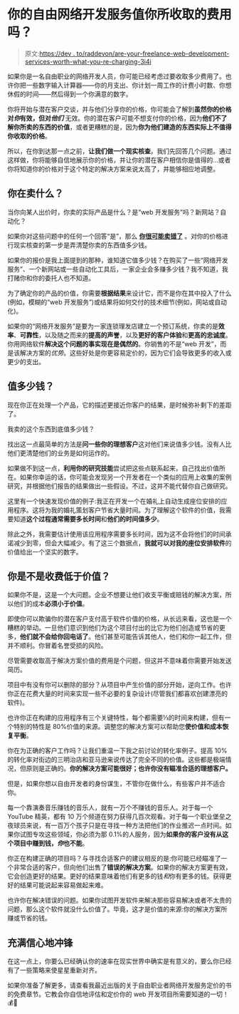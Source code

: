 # 你的自由网络开发服务值你所收取的费用吗？

> 原文:[https://dev . to/raddevon/are-your-freelance-web-development-services-worth-what-you-re-charging-3i4i](https://dev.to/raddevon/are-your-freelance-web-development-services-worth-what-you-re-charging-3i4i)

如果你是一名自由职业的网络开发人员，你可能已经考虑过要收取多少费用了。也许你把一些数字输入计算器——你的月支出、你计划一周工作的计费小时数、你想休假的时间——然后得到一个你满意的数字。

你将开始与潜在客户交谈，并与他们分享你的价格，你可能会了解到**虽然你的价格对*你*有效，但对*他们*** 无效。你的潜在客户可能不想支付你的价格，因为**他们不了解你所卖的东西的价值**，或者更糟糕的是，因为**你为他们建造的东西实际上不值得你收取的价格**。

所以，在你到达那一点之前，**让我们做一个现实核查**。我们先回答几个问题。通过这样做，你将能够自信地展示你的价格，并让你的潜在客户相信你是值得的…或者你将知道你的价格对于这个特定的解决方案来说太高了，并能够相应地调整。

## [](#what-are-you-selling)你在卖什么？

当你向某人出价时，你卖的实际产品是什么？是“web 开发服务”吗？新网站？自动化？

如果你对这些问题中的任何一个回答“是”，那么 **[你很可能卖错了](https://raddevon.com/articles/as-a-freelance-web-developer-what-are-you-actually-selling/)** 。对你的价格进行现实核查的第一步是弄清楚你卖的东西值多少钱。

如果你的报价是我上面提到的那种，谁知道它值多少钱？在购买了一些“网络开发服务”、一个新网站或一些自动化工具后，一家企业会多赚多少钱？我不知道，我打赌你和你的委托人也不知道。

为了确定你的产品的价值，你需要**根据结果**来设计它，而不是你在其中投入了什么(例如，模糊的“web 开发服务”)或结果将如何交付的技术细节(例如，网站或自动化)。

如果你的“网络开发服务”是要为一家连锁理发店建立一个预订系统，你卖的是**效率**、**可靠性**，以及随之而来的**提高的声誉**，以及**更好的客户体验**和**更高的忠诚度**。你用网络软件**解决这个问题的事实现在是偶然的**。你销售的不是“web 开发”，而是该解决方案的*优势*。这些好处是你更容易定价的，因为它们会导致更多的收入或更少的支出。

## [](#what-is-it-worth)值多少钱？

现在你正在处理一个产品，它的描述更接近你客户的结果，是时候弥补剩下的差距了。

我卖的这个东西到底值多少钱？

找出这一点最简单的方法是**问一些你的理想客户**这对他们来说值多少钱。没有人比他们更清楚他们的业务是如何运作的。

如果做不到这一点，**利用你的研究技能**尝试把这些点联系起来，自己找出价值所在。如果你幸运的话，你可能会发现另一个开发者在一个类似的应用上收集的案例研究，并根据他们报告的结果做出一些假设。不过，这并不能代替你自己做研究。

这里有一个快速发现价值的例子:我正在开发一个在婚礼上自动生成座位安排的应用程序。这将为我的婚礼策划客户节省大量时间。为了理解这个软件的价值，我需要知道**这个过程通常需要多长时间**和**他们的时间值多少**。

除此之外，我需要估计使用该应用程序需要多长时间，因为这不会将他们的时间承诺减少到零，但会大幅减少。有了这三个数据点，**我就可以对我的座位安排软件**的价值给出一个坚实的数字。

## [](#are-you-charging-less-than-the-value)你是不是收费低于价值？

如果你不是，这是一个大问题。企业不想要让他们收支平衡或赔钱的解决方案，所以他们的成本**必须小于价值**。

即使你可以欺骗你的潜在客户支付高于软件价值的价格，从长远来看，这也是一个糟糕的举动。一旦他们意识到他们为这个项目付出的比它为他们创造或节省的更多，**他们就不会给你回电话了**。他们甚至可能告诉其他人，他们和你一起工作，但并不顺利。你冒着名誉受损的风险。

尽管需要收取高于解决方案价值的费用是个问题，但这并不意味着你需要开始发送简历。

项目中有没有你可以删除的部分？从项目中产生价值的部分开始，逆向工作。也许你正在花费大量的时间来实现一些不必要的复杂设计(尽管我们都喜欢创建漂亮的软件)。

也许你正在构建的应用程序有三个关键特性，每个都需要⅓的时间来构建，但有一个特别的特性是 80%价值的来源。调整您的解决方案可以帮助您**使价值和成本恢复平衡**。

你在为正确的客户工作吗？让我们重温一下我之前讨论的转化率例子。提高 10%的转化率对街边的三明治店和亚马逊来说传达了完全不同的价值。这些都是极端情况，但原则是正确的。**你的解决方案可能很好；也许你没有瞄准合适的理想客户。**

但是，如果你想以自由开发者的身份谋生，不管你在做什么，有些客户并不适合你。

每一个靠演奏音乐赚钱的音乐人，就有一万个不赚钱的音乐人。对于每一个 YouTube 精英，都有 10 万个频道在努力获得几百次观看。对于每一个职业堡垒之夜球员来说，有一百万个孩子只是在寻找一种方法把他们的作业推迟一点时间。如果你试图专攻这些领域，你必须为那 0.1%的人服务，因为**如果你的客户没有从这个项目中赚到钱，*你*也不能**。

你正在构建正确的项目吗？与寻找合适客户的建议相反的是:你可能已经瞄准了一个非常合适的客户，但向他们出售了**错误的解决方案**。如果你的解决方案更有效，它会创造更好的结果。更好的结果意味着他们有更多的钱*和*你有更多的钱。获得更好的结果可能说起来容易做起来难。

也许你在解决错误的问题。如果你试图开发软件来解决那些容易解决或者不太贵的问题，那么这个软件就没什么价值了。毕竟，这才是价值的来源:你的解决方案所赚或节省的钱。

## [](#charge-with-confidence)充满信心地冲锋

在这一点上，你要么已经确认你的速率在现实世界中确实是有意义的，要么你已经有了一些策略来使星星重新对齐。

如果你准备了解更多，请查看我最近出版的关于自由职业者网络开发服务定价的书的免费章节。它教会你自信地评估和定价你的 web 开发项目所需要知道的一切！💰🤘